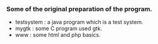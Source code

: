 ### Some of the original preparation of the program.
- testsystem : a java program which is a test system.
- mygtk : some C program used gtk.
- www : some html and php basics.
